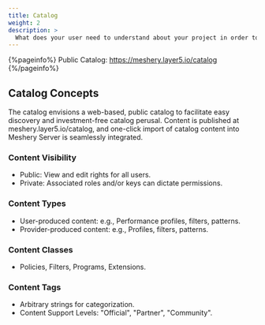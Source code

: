 ```yaml
---
title: Catalog
weight: 2
description: >
  What does your user need to understand about your project in order to use it - or potentially contribute to it?
---
```


{%pageinfo%}
Public Catalog: https://meshery.layer5.io/catalog
{%/pageinfo%}

## Catalog Concepts

The catalog envisions a web-based, public catalog to facilitate easy discovery and investment-free catalog perusal. Content is published at meshery.layer5.io/catalog, and one-click import of catalog content into Meshery Server is seamlessly integrated.

### Content Visibility

- Public: View and edit rights for all users.
- Private: Associated roles and/or keys can dictate permissions.

### Content Types

- User-produced content: e.g., Performance profiles, filters, patterns.
- Provider-produced content: e.g., Profiles, filters, patterns.

### Content Classes

- Policies, Filters, Programs, Extensions.

### Content Tags

- Arbitrary strings for categorization.
- Content Support Levels: "Official", "Partner", "Community".

